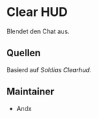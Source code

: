 # Clear HUD

Blendet den Chat aus.

## Quellen

Basierd auf *Soldias Clearhud*.

## Maintainer

- Andx
